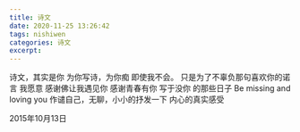 ```yaml
---
title: 诗文
date: 2020-11-25 13:26:42
tags: nishiwen
categories: 诗文
excerpt: 
---
```

诗文，其实是你
为你写诗，为你痴
即使我不会。
只是为了不辜负那句喜欢你的诺言
我愿意
感谢佛让我遇见你
感谢青春有你
写于没你
的那些日子
Be missing and loving you
作谴自己，无聊，小小的抒发一下
内心的真实感受

2015年10月13日
